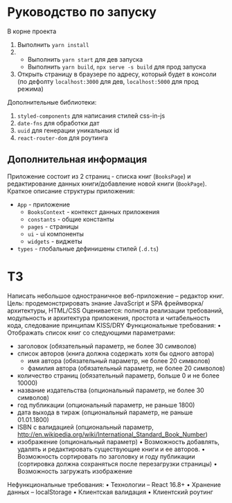 # Руководство по запуску

В корне проекта
1. Выполнить `yarn install`
2.  - Выполнить `yarn start` для дев запуска
    - Выполнить `yarn build`, `npx serve -s build` для прод запуска
3.  Открыть страницу в браузере по адресу, который будет в консоли (по дефолту `localhost:3000` для дев, `localhost:5000` для прод режима)

Дополнительные библиотеки: 
1. `styled-components` для написания стилей css-in-js
2. `date-fns` для обработки дат
3. `uuid` для генерации уникальных id
4. `react-router-dom` для роутинга

## Дополнительная информация

Приложение состоит из 2 страниц - списка книг (`BooksPage`) и редактирование данных книги/добавление новой книги (`BookPage`).
Краткое описание структуры приложения:

- `App` - приложение
  - `BooksContext` - контекст данных приложения
  - `constants` - общие константы
  - `pages` - страницы
  - `ui` - ui компоненты
  - `widgets` - виджеты
- `types` - глобальные дефинишены стилей (`.d.ts`)

# ТЗ
Написать небольшое одностраничное веб-приложение – редактор книг.
Цель: продемонстрировать знание JavaScript и SPA фреймворка/архитектуры, HTML/CSS
Оценивается: полнота реализации требований, модульность и архитектура приложения, простота и читабельность кода, следование принципам KISS/DRY
Функциональные требования:
•	Отображать список книг со следующими параметрами:
- заголовок (обязательный параметр, не более 30 символов)
- список авторов (книга должна содержать хотя бы одного автора)
    - имя автора (обязательный параметр, не более 20 символов)
    - фамилия автора (обязательный параметр, не более 20 символов)
- количество страниц (обязательный параметр, больше 0 и не более 10000)
- название издательства (опциональный параметр, не более 30 символов)
- год публикации (опциональный параметр, не раньше 1800)
- дата выхода в тираж (опциональный параметр, не раньше 01.01.1800)
- ISBN с валидацией (опциональный параметр, http://en.wikipedia.org/wiki/International_Standard_Book_Number)
- изображение (опциональный параметр)
  •	Возможность добавлять, удалять и редактировать существующие книги и ее авторов.
  •	Возможность сортировать по заголовку и году публикации (сортировка должна сохраняться после перезагрузки страницы)
  •	Возможность загружать изображение

Нефункциональные требования:
•	Технологии – React 16.8+
•	Хранение данных – localStorage
•	Клиентская валидация
•	Клиентский роутинг